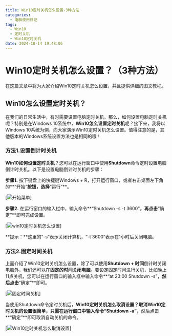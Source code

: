 ```yaml
---
title: Win10定时关机怎么设置-3种方法
categories:
  - 电脑使用日记
tags:
  - Win10
  - 定时关机
  - Win10定时关机
date: 2024-10-14 19:48:06
---
```






# Win10定时关机怎么设置？（3种方法）

在这篇文章中将为大家介绍Win10定时关机怎么设置，并且提供详细的图文教程。

## Win10怎么设置定时关机？

在我们的日常生活中，有时需要设置电脑定时关机。那么，如何设置电脑定时关机呢？特别是在Windows 10系统中，**Win10怎么设置定时关机**呢？接下来，我将以Windows 10系统为例，向大家演示Win10定时关机怎么设置。值得注意的是，其他版本的Windows系统设置方法也是相同的哦！

### 方法1.设置倒计时关机

**Win10如何设置定时关机**？您可以在运行窗口中使用**Shutdown**命令定时设置电脑倒计时关机。以下是设置电脑倒计时关机的步骤：

**步骤1.** 按下键盘上的快捷键Windows + R，打开运行窗口，或者右击桌面左下角的**“开始”**按钮，选择**“运行”**。

[![开始菜单](https://app.fekepj.com/list-tu/2024/10/14/04ca431278618a37096cb533a87b9caf.png)]

**步骤2.** 在运行窗口的输入栏中，输入命令**“Shutdown -s -t 3600”**，再点击**“确定”**即可完成设置。

[![win10定时关机怎么设置](https://app.fekepj.com/list-tu/2024/10/14/e57c82d723da54be3850578b06cf3145.png)]

**提示：**这里的“-s”表示关闭计算机，“-t 3600”表示在1小时后关闭电脑。

### 方法2.固定时间关机

上面介绍了Win10定时关机怎么设置，除了可以使用**Shutdown + 时间**倒计时关闭电脑外，我们还可以在**固定的时间关闭电脑**。要设定固定时间进行关机，比如晚上11点关机，您可以在运行窗口的输入框中输入命令**“at 23:00 Shutdown -s”**，然后点击**“确定”**即可。

[![固定时间关机](https://app.fekepj.com/list-tu/2024/10/14/1af194440ba26cb00ccaad99befcfae2.png)]

当使用Shutdown命令定时关机后，**Win10定时关机怎么取消设置？**取消Win10定时关机的设置很简单，只需在运行窗口中输入命令**“Shutdown -a”**，然后点击**“确定”**即可取消自动关机的命令。

[![Win10定时关机怎么取消设置](https://app.fekepj.com/list-tu/2024/10/14/afbf675ac9093794388ce18dcdb5ea94.png)]
